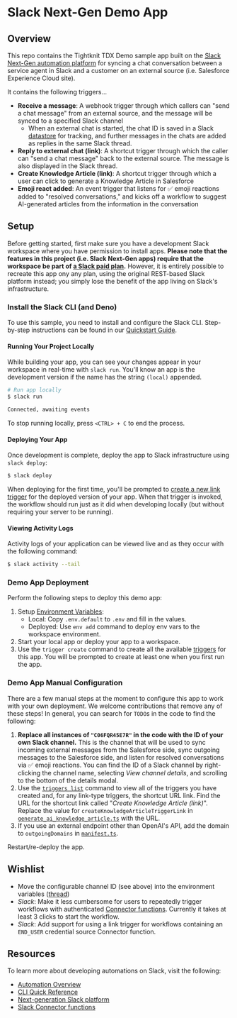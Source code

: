 # Slack Next-Gen Demo App

## Overview

This repo contains the Tightknit TDX Demo sample app built on the [Slack Next-Gen automation platform](https://api.slack.com/start#next-gen-platform) for syncing a chat conversation between a service agent in Slack and a customer on an external source (i.e. Salesforce Experience Cloud site).

It contains the following triggers...

- **Receive a message**: A webhook trigger through which callers can "send a chat message" from an external source, and the message will be synced to a specified Slack channel
  - When an external chat is started, the chat ID is saved in a Slack [datastore](https://api.slack.com/automation/datastores) for tracking, and further messages in the chats are added as replies in the same Slack thread.
- **Reply to external chat (link)**: A shortcut trigger through which the caller can "send a chat message" back to the external source. The message is also displayed in the Slack thread.
- **Create Knowledge Article (link)**: A shortcut trigger through which a user can click to generate a Knowledge Article in Salesforce
- **Emoji react added**: An event trigger that listens for ✅ emoji reactions added to "resolved conversations," and kicks off a workflow to suggest AI-generated articles from the information in the conversation

## Setup

Before getting started, first make sure you have a development Slack workspace where
you have permission to install apps. **Please note that the features in this
project (i.e. Slack Next-Gen apps) require that the workspace be part of
[a Slack paid plan](https://slack.com/pricing).** However, it is entirely possible to recreate this app ony any plan, using the original REST-based Slack platform instead; you simply lose the benefit of the app living on Slack's infrastructure.

### Install the Slack CLI (and Deno)

To use this sample, you need to install and configure the Slack CLI.
Step-by-step instructions can be found in our
[Quickstart Guide](https://api.slack.com/automation/quickstart).

#### Running Your Project Locally

While building your app, you can see your changes appear in your workspace in
real-time with `slack run`. You'll know an app is the development version if the
name has the string `(local)` appended.

```zsh
# Run app locally
$ slack run

Connected, awaiting events
```

To stop running locally, press `<CTRL> + C` to end the process.

#### Deploying Your App

Once development is complete, deploy the app to Slack infrastructure using
`slack deploy`:

```zsh
$ slack deploy
```

When deploying for the first time, you'll be prompted to
[create a new link trigger](#creating-triggers) for the deployed version of your
app. When that trigger is invoked, the workflow should run just as it did when
developing locally (but without requiring your server to be running).

#### Viewing Activity Logs

Activity logs of your application can be viewed live and as they occur with the
following command:

```zsh
$ slack activity --tail
```

### Demo App Deployment

Perform the following steps to deploy this demo app:

1. Setup [Environment Variables](https://api.slack.com/automation/environment-variables):
   - Local: Copy `.env.default` to `.env` and fill in the values.
   - Deployed: Use `env add` command to deploy env vars to the workspace environment.
1. Start your local app or deploy your app to a workspace.
1. Use the `trigger create` command to create all the available [triggers](https://api.slack.com/automation/triggers/manage) for this app. You will be prompted to create at least one when you first run the app.

### Demo App Manual Configuration

There are a few manual steps at the moment to configure this app to work with your own deployment. We welcome contributions that remove any of these steps! In general, you can search for `TODO`s in the code to find the following:

1. **Replace all instances of `"C06FQR45E7R"` in the code with the ID of your own Slack channel.** This is the channel that will be used to sync incoming external messages from the Salesforce side, sync outgoing messages to the Salesforce side, and listen for resolved conversations via ✅ emoji reactions. You can find the ID of a Slack channel by right-clicking the channel name, selecting _View channel details_, and scrolling to the bottom of the details modal.
1. Use the [`triggers list`](https://api.slack.com/automation/cli/commands#trigger-list) command to view all of the triggers you have created and, for any link-type triggers, the shortcut URL link. Find the URL for the shortcut link called "_Create Knowledge Article (link)_". Replace the value for `createKnowledgeArticleTriggerLink` in [`generate_ai_knowledge_article.ts`](functions/generate_ai_knowledge_article.ts) with the URL.
1. If you use an external endpoint other than OpenAI's API, add the domain to `outgoingDomains` in [`manifest.ts`](manifest.ts).

Restart/re-deploy the app.

## Wishlist

- Move the configurable channel ID (see above) into the environment variables ([thread](https://community.slack.com/archives/C02C28Z3XA7/p1708984029721039))
- _Slack_: Make it less cumbersome for users to repeatedly trigger workflows with authenticated [Connector functions](https://api.slack.com/automation/connectors). Currently it takes at least 3 clicks to start the workflow.
- _Slack_: Add support for using a link trigger for workflows containing an `END_USER` credential source Connector function.

## Resources

To learn more about developing automations on Slack, visit the following:

- [Automation Overview](https://api.slack.com/automation)
- [CLI Quick Reference](https://api.slack.com/automation/cli/quick-reference)
- [Next-generation Slack platform](https://api.slack.com/start#next-gen-platform)
- [Slack Connector functions](https://api.slack.com/automation/connectors)
